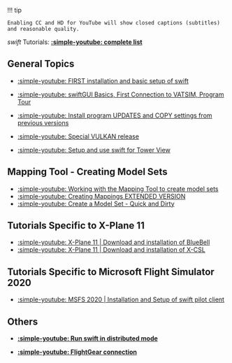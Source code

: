 <!--
    SPDX-FileCopyrightText: Copyright (C) swift Project Community / Contributors
    SPDX-License-Identifier: GFDL-1.3-only
-->

!!! tip

    Enabling CC and HD for YouTube will show closed captions (subtitles) and reasonable quality.

*swift* Tutorials: **[:simple-youtube: complete list](https://www.youtube.com/playlist?list=PLREsotdYQdGmeasv1x8vsNhiZGhankLoP)**

## General Topics
  * [:simple-youtube: FIRST installation and basic setup of swift](https://youtu.be/Wqy2S9dT09U)
  * [:simple-youtube: swiftGUI Basics, First Connection to VATSIM, Program Tour](https://youtu.be/7HTrfqXy4nU)
  * [:simple-youtube: Install program UPDATES and COPY settings from previous versions](https://youtu.be/p_ncx-j69-Y)

  * [:simple-youtube: Special VULKAN release](https://youtu.be/iBcy72CRYSI)

  * [:simple-youtube: Setup and use swift for Tower View](https://youtu.be/5XjnELFZ0a4)

## Mapping Tool - Creating Model Sets
  * [:simple-youtube: Working with the Mapping Tool to create model sets](https://youtu.be/hqOsjmV7wus)
  * [:simple-youtube: Creating Mappings EXTENDED VERSION](https://youtu.be/L9iuSeVeBWM)
  * [:simple-youtube: Create a Model Set - Quick and Dirty](https://youtu.be/ry43-HSwUwg)

## Tutorials Specific to X-Plane 11
  * [:simple-youtube: X-Plane 11 | Download and installation of BlueBell](https://youtu.be/htZSvLKTmH8)
  * [:simple-youtube: X-Plane 11 | Download and installation of X-CSL](https://youtu.be/cc2Be3_OQRY)

## Tutorials Specific to Microsoft Flight Simulator 2020
  * [:simple-youtube: MSFS 2020 | Installation and Setup of swift pilot client](https://youtu.be/RdWmn-4c3XQ)

## Others

  * **[:simple-youtube: Run swift in distributed mode](https://youtu.be/Q4MuTdJs7UI)**


  * **[:simple-youtube: FlightGear connection](https://youtu.be/l5O3tRobYPY)**
